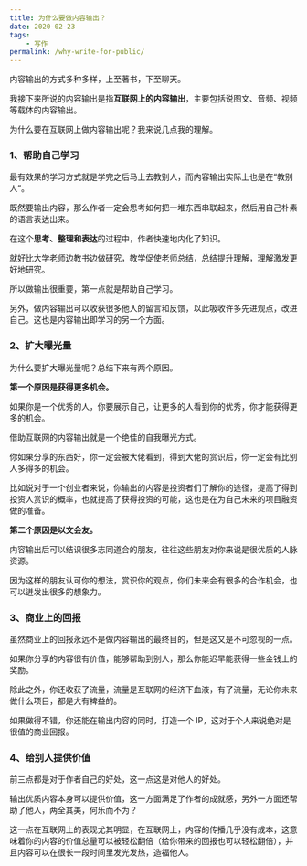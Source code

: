 ```yaml
---
title: 为什么要做内容输出？
date: 2020-02-23
tags:
    - 写作
permalink: /why-write-for-public/
---
```


内容输出的方式多种多样，上至著书，下至聊天。

我接下来所说的内容输出是指**互联网上的内容输出**，主要包括说图文、音频、视频等载体的内容输出。

为什么要在互联网上做内容输出呢？我来说几点我的理解。

### 1、帮助自己学习

最有效果的学习方式就是学完之后马上去教别人，而内容输出实际上也是在“教别人”。

既然要输出内容，那么作者一定会思考如何把一堆东西串联起来，然后用自己朴素的语言表达出来。

在这个**思考、整理和表达**的过程中，作者快速地内化了知识。

就好比大学老师边教书边做研究，教学促使老师总结，总结提升理解，理解激发更好地研究。

所以做输出很重要，第一点就是帮助自己学习。

另外，做内容输出可以收获很多他人的留言和反馈，以此吸收许多先进观点，改进自己。这也是内容输出即学习的另一个方面。

### 2、扩大曝光量

为什么要扩大曝光量呢？总结下来有两个原因。

**第一个原因是获得更多机会。**

如果你是一个优秀的人，你要展示自己，让更多的人看到你的优秀，你才能获得更多的机会。

借助互联网的内容输出就是一个绝佳的自我曝光方式。

你如果分享的东西好，你一定会被大佬看到，得到大佬的赏识后，你一定会有比别人多得多的机会。

比如说对于一个创业者来说，你输出的内容是投资者们了解你的途径，提高了得到投资人赏识的概率，也就提高了获得投资的可能，这也是在为自己未来的项目融资做的准备。

**第二个原因是以文会友。**

内容输出后可以结识很多志同道合的朋友，往往这些朋友对你来说是很优质的人脉资源。

因为这样的朋友认可你的想法，赏识你的观点，你们未来会有很多的合作机会，也可以迸发出很多的想象力。

### 3、商业上的回报

虽然商业上的回报永远不是做内容输出的最终目的，但是这又是不可忽视的一点。

如果你分享的内容很有价值，能够帮助到别人，那么你能迟早能获得一些金钱上的奖励。

除此之外，你还收获了流量，流量是互联网的经济下血液，有了流量，无论你未来做什么项目，都是大有裨益的。

如果做得不错，你还能在输出内容的同时，打造一个 IP，这对于个人来说绝对是很值的商业回报。

### 4、给别人提供价值

前三点都是对于作者自己的好处，这一点这是对他人的好处。

输出优质内容本身可以提供价值，这一方面满足了作者的成就感，另外一方面还帮助了他人，两全其美，何乐而不为？

这一点在互联网上的表现尤其明显，在互联网上，内容的传播几乎没有成本，这意味着你的内容的价值总量可以被轻松翻倍（给你带来的回报也可以轻松翻倍），并且内容可以在很长一段时间里发光发热，造福他人。
